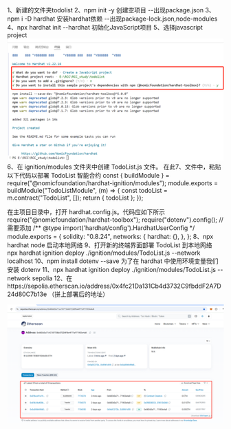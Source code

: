 1、新建的文件夹todolist
2、npm init -y   创建空项目    --出现package.json
3、npm i -D hardhat  安装hardhat依赖    --出现package-lock.json,node-modules
4、npx hardhat init  --hardhat 初始化JavaScript项⽬
5、选择javascript project
![alt text](image.png)
6、在 ignition/modules 文件夹中创建 TodoList.js 文件。 在此7、文件中，粘贴以下代码以部署 TodoList 智能合约
    const { buildModule } = require("@nomicfoundation/hardhat-ignition/modules"); 
    module.exports = buildModule("TodoListModule", (m) => { 
    const todoList = m.contract("TodoList", []); 
    return { todoList }; 
    });

在主项目目录中，打开 hardhat.config.js。代码应如下所示
    require("@nomicfoundation/hardhat-toolbox"); 
    require("dotenv").config();   //需要添加
    /** @type import('hardhat/config').HardhatUserConfig */ 
    module.exports = { 
    solidity: "0.8.24", 
    networks: { 
    hardhat: {}, 
    }, 
    };
8、npx hardhat node  启动本地网络
9、打开新的终端界面部署 TodoList 到本地网络
    npx hardhat ignition deploy ./ignition/modules/TodoList.js --network localhost
10、npm install dotenv --save   为了在 hardhat 中使用环境变量我们安装 dotenv
11、npx hardhat ignition deploy ./ignition/modules/TodoList.js --network sepolia
12、在https://sepolia.etherscan.io/address/0x4fc21Da131Cb4d3732C9fbddF2A7D24d80C7b13e （拼上部署后的地址）

![alt text](image-1.png)

